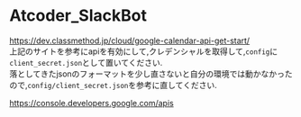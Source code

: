 # Atcoder_SlackBot

https://dev.classmethod.jp/cloud/google-calendar-api-get-start/  
上記のサイトを参考にapiを有効にして,クレデンシャルを取得して,`config`に`client_secret.json`として置いてください.  
落としてきたjsonのフォーマットを少し直さないと自分の環境では動かなかったので,`config/client_secret.json`を参考に直してください.  

https://console.developers.google.com/apis
